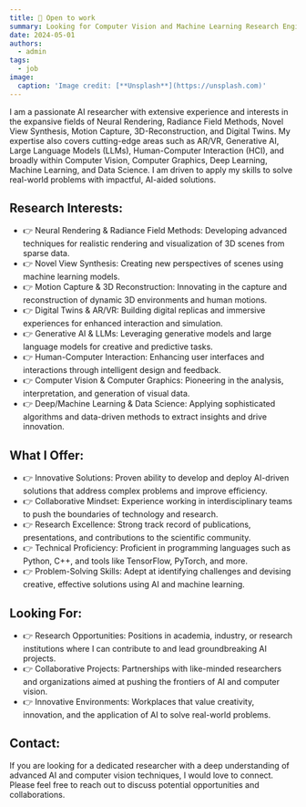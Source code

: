 ```yaml
---
title: 🧠 Open to work
summary: Looking for Computer Vision and Machine Learning Research Engineer Roles
date: 2024-05-01
authors:
  - admin
tags:
  - job
image:
  caption: 'Image credit: [**Unsplash**](https://unsplash.com)'
---
```


I am a passionate AI researcher with extensive experience and interests in the expansive fields of Neural Rendering, Radiance Field Methods, Novel View Synthesis, Motion Capture, 3D-Reconstruction, and Digital Twins. My expertise also covers cutting-edge areas such as AR/VR, Generative AI, Large Language Models (LLMs), Human-Computer Interaction (HCI), and broadly within Computer Vision, Computer Graphics, Deep Learning, Machine Learning, and Data Science. I am driven to apply my skills to solve real-world problems with impactful, AI-aided solutions.

## Research Interests:

- 👉 Neural Rendering & Radiance Field Methods: Developing advanced techniques for realistic rendering and visualization of 3D scenes from sparse data.
- 👉 Novel View Synthesis: Creating new perspectives of scenes using machine learning models.
- 👉 Motion Capture & 3D Reconstruction: Innovating in the capture and reconstruction of dynamic 3D environments and human motions.
- 👉 Digital Twins & AR/VR: Building digital replicas and immersive experiences for enhanced interaction and simulation.
- 👉 Generative AI & LLMs: Leveraging generative models and large language models for creative and predictive tasks.
- 👉 Human-Computer Interaction: Enhancing user interfaces and interactions through intelligent design and feedback.
- 👉 Computer Vision & Computer Graphics: Pioneering in the analysis, interpretation, and generation of visual data.
- 👉 Deep/Machine Learning & Data Science: Applying sophisticated algorithms and data-driven methods to extract insights and drive innovation.

## What I Offer:

- 👉 Innovative Solutions: Proven ability to develop and deploy AI-driven solutions that address complex problems and improve efficiency.
- 👉 Collaborative Mindset: Experience working in interdisciplinary teams to push the boundaries of technology and research.
- 👉 Research Excellence: Strong track record of publications, presentations, and contributions to the scientific community.
- 👉 Technical Proficiency: Proficient in programming languages such as Python, C++, and tools like TensorFlow, PyTorch, and more.
- 👉 Problem-Solving Skills: Adept at identifying challenges and devising creative, effective solutions using AI and machine learning.

## Looking For:

- 👉 Research Opportunities: Positions in academia, industry, or research institutions where I can contribute to and lead groundbreaking AI projects.
- 👉 Collaborative Projects: Partnerships with like-minded researchers and organizations aimed at pushing the frontiers of AI and computer vision.
- 👉 Innovative Environments: Workplaces that value creativity, innovation, and the application of AI to solve real-world problems.

## Contact:

If you are looking for a dedicated researcher with a deep understanding of advanced AI and computer vision techniques, I would love to connect. Please feel free to reach out to discuss potential opportunities and collaborations.

